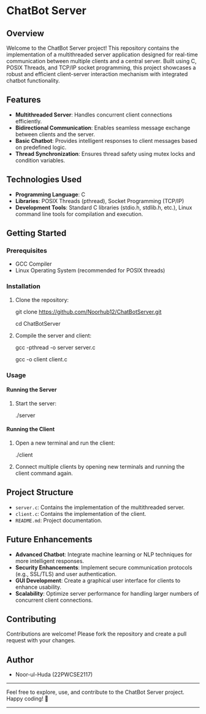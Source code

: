 # ChatBot Server

## Overview
Welcome to the ChatBot Server project! This repository contains the implementation of a multithreaded server application designed for real-time communication between multiple clients and a central server. Built using C, POSIX Threads, and TCP/IP socket programming, this project showcases a robust and efficient client-server interaction mechanism with integrated chatbot functionality.

## Features
- **Multithreaded Server**: Handles concurrent client connections efficiently.
- **Bidirectional Communication**: Enables seamless message exchange between clients and the server.
- **Basic Chatbot**: Provides intelligent responses to client messages based on predefined logic.
- **Thread Synchronization**: Ensures thread safety using mutex locks and condition variables.

## Technologies Used
- **Programming Language**: C
- **Libraries**: POSIX Threads (pthread), Socket Programming (TCP/IP)
- **Development Tools**: Standard C libraries (stdio.h, stdlib.h, etc.), Linux command line tools for compilation and execution.

## Getting Started

### Prerequisites
- GCC Compiler
- Linux Operating System (recommended for POSIX threads)

### Installation
1. Clone the repository:
  
   git clone https://github.com/Noorhub12/ChatBotServer.git

   cd ChatBotServer


2. Compile the server and client:
  
   gcc -pthread -o server server.c

   gcc -o client client.c


### Usage

#### Running the Server
1. Start the server:
  
   ./server


#### Running the Client
1. Open a new terminal and run the client:

   ./client


2. Connect multiple clients by opening new terminals and running the client command again.

## Project Structure
- `server.c`: Contains the implementation of the multithreaded server.
- `client.c`: Contains the implementation of the client.
- `README.md`: Project documentation.

## Future Enhancements
- **Advanced Chatbot**: Integrate machine learning or NLP techniques for more intelligent responses.
- **Security Enhancements**: Implement secure communication protocols (e.g., SSL/TLS) and user authentication.
- **GUI Development**: Create a graphical user interface for clients to enhance usability.
- **Scalability**: Optimize server performance for handling larger numbers of concurrent client connections.

## Contributing
Contributions are welcome! Please fork the repository and create a pull request with your changes.

## Author
- Noor-ul-Huda (22PWCSE2117)



---

Feel free to explore, use, and contribute to the ChatBot Server project. Happy coding! 🎉

---
